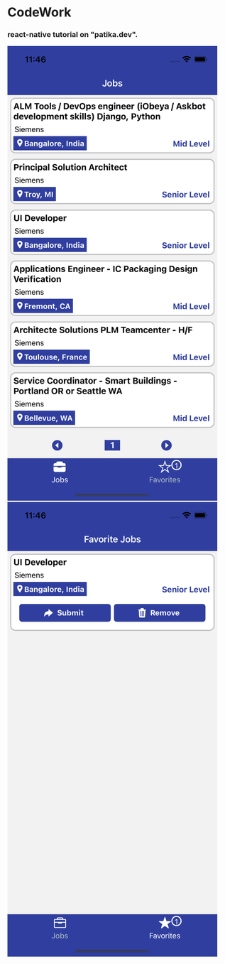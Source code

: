 # CodeWork

### react-native tutorial on "patika.dev".

![ss1](./ScreenShots/Simulator%20Screen%20Shot%20-%20iPhone%2013%20-%202022-06-13%20at%2011.46.42.png)
![ss2](./ScreenShots/Simulator%20Screen%20Shot%20-%20iPhone%2013%20-%202022-06-13%20at%2011.46.46.png)
